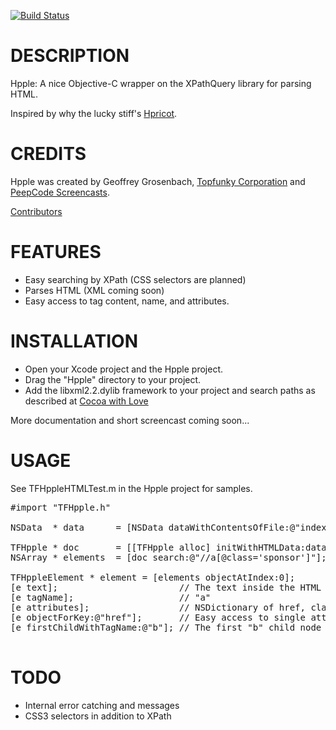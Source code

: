[![Build Status](https://travis-ci.org/premedios/hpple.png)](https://travis-ci.org/premedios/hpple)

# DESCRIPTION

Hpple: A nice Objective-C wrapper on the XPathQuery library for parsing HTML.

Inspired by why the lucky stiff's [Hpricot](http://github.com/why/hpricot/tree/master).

# CREDITS

Hpple was created by Geoffrey Grosenbach, [Topfunky Corporation](http://topfunky.com) and [PeepCode Screencasts](http://peepcode.com).

[Contributors](https://github.com/topfunky/hpple/graphs/contributors)

# FEATURES

* Easy searching by XPath (CSS selectors are planned)
* Parses HTML (XML coming soon)
* Easy access to tag content, name, and attributes.

# INSTALLATION

* Open your Xcode project and the Hpple project.
* Drag the "Hpple" directory to your project.
* Add the libxml2.2.dylib framework to your project and search paths as described at [Cocoa with Love](http://cocoawithlove.com/2008/10/using-libxml2-for-parsing-and-xpath.html)

More documentation and short screencast coming soon...

# USAGE

See TFHppleHTMLTest.m in the Hpple project for samples.

<pre>
#import "TFHpple.h"

NSData  * data      = [NSData dataWithContentsOfFile:@"index.html"];

TFHpple * doc       = [[TFHpple alloc] initWithHTMLData:data];
NSArray * elements  = [doc search:@"//a[@class='sponsor']"];

TFHppleElement * element = [elements objectAtIndex:0];
[e text];                       // The text inside the HTML element (the content of the first text node)
[e tagName];                    // "a"
[e attributes];                 // NSDictionary of href, class, id, etc.
[e objectForKey:@"href"];       // Easy access to single attribute
[e firstChildWithTagName:@"b"]; // The first "b" child node

</pre>

# TODO

* Internal error catching and messages
* CSS3 selectors in addition to XPath



